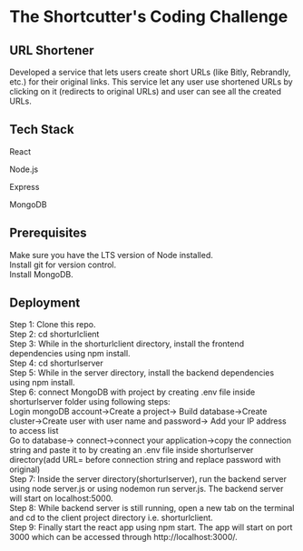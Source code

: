 # The Shortcutter's Coding Challenge


## URL Shortener
Developed a service that lets users create short URLs (like Bitly, Rebrandly, etc.) for their original links. This service let any user use shortened URLs by clicking on it (redirects to original URLs) and user can see all the created  URLs.

## Tech Stack
React

Node.js

Express

MongoDB

## Prerequisites 
Make sure you have the LTS version of Node installed.\
Install git for version control.\
Install MongoDB.

## Deployment
Step 1: Clone this repo.\
Step 2: cd shorturlclient\
Step 3: While in the shorturlclient directory, install the frontend dependencies using npm install.\
Step 4: cd shorturlserver\
Step 5: While in the server directory, install the backend dependencies using npm install.\
Step 6: connect MongoDB with project by creating .env file inside shorturlserver folder using following steps:\
       Login mongoDB account->Create a project-> Build database->Create cluster->Create user with user name and password-> Add your IP address to access list \
       Go to database-> connect->connect your application->copy the connection string and paste it to by creating an .env file inside shorturlserver directory(add URL= before connection string and replace password with original)\
Step 7: Inside the server directory(shorturlserver), run the backend server using node server.js or using nodemon run server.js. The backend server will start on localhost:5000.\
Step 8: While backend server is still running, open a new tab on the terminal and cd to the client project directory i.e. shorturlclient.\
Step 9: Finally start the react app using npm start. The app will start on port 3000 which can be accessed through http://localhost:3000/.

